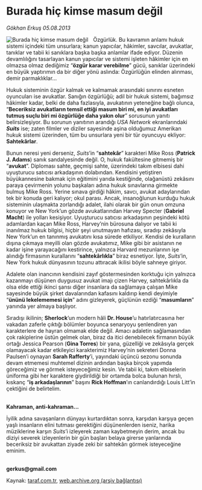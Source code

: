 # Burada hiç kimse masum değil

*Gökhan Erkuş 05.08.2013*

<div class="yazi"><img align="left" alt="Burada hiç kimse masum değil" border="0" src="http://www.taraf.com.tr/fotoraflar/makaleler/burada-hic-kimse-masum-degil_3754_orijinal.jpg" style="border-right-width:10px; border-color:#FFFFFF"/>
<p>Özgürlük. Bu kavramın anlamı hukuk sistemi içindeki tüm unsurlara; kanun yapıcılar, hâkimler,
                        savcılar, avukatlar, tanıklar ve tabii ki sanıklara başka başka anlamlar ifade ediyor. Düzenin
                        devamlılığını tasarlayan kanun yapıcılar ve sistemi işleten hâkimler için en olmazsa olmaz
                        dediğimiz “<b>özgür karar verebilme</b>” gücü, sanıklar üzerindeki en büyük yaptırımın da bir
                        diğer yönü aslında: Özgürlüğün elinden alınması, demir parmaklıklar... </p>
<p>Hukuk sisteminin özgür kalmak ve kalmamak arasındaki sınırını esneten oyuncuları ise avukatlar.
                        Sanığın özgürlüğü; adil bir hukuk sistemi, bağımsız hâkimler kadar, belki de daha fazlasıyla,
                        avukatının yeteneğine bağlı olunca, “<b>Beceriksiz avukatların temsil ettiği masum biri mi, en
                          iyi avukatları tutmuş suçlu biri mi özgürlüğe daha yakın olur</b>” sorusunun yanıtı
                        belirsizleşiyor. Bu sorunun yanıtının arandığı <i>USA Network</i> ekranlarındaki
                        <b><i>Suits</i></b><i> </i>ise; zaten filmler ve diziler sayesinde aşina olduğumuz Amerikan
                        hukuk sistemi üzerinden, tüm bu unsurlara yeni bir tür oyuncuyu ekliyor: <b>Sahtekârlar</b>.
                      </p>
<p>Bunun neresi yeni derseniz, <i>Suits</i>’in “<b>sahtekâr</b>” karakteri Mike Ross (<b>Patrick
                          J. Adams</b>) sanık sandalyesinde değil. O, hukuk fakültesine gitmemiş bir “<b>avukat</b>”.
                        Diploması sahte, geçmişi sahte, üzerindeki takım elbisesi dahi uyuşturucu satıcısı arkadaşının
                        dolabından. Kendisini yetiştiren büyükannesine bakmak için eğitimini yarıda kestiğinde,
                        olağanüstü zekâsını paraya çevirmenin yolunu başkaları adına hukuk sınavlarına girmekte bulmuş
                        Mike Ross. Yerine sınava girdiği hâkim, savcı, avukat adaylarından tek bir konuda geri kalıyor;
                        okul parası. Ancak, insanoğlunun kurduğu hukuk sisteminin ulaşmakta zorlandığı adalet, ilahi
                        olarak bir gün onun omzuna konuyor ve New York’un gözde avukatlarından Harvey Specter
                        (<b>Gabriel Macht</b>) ile yolları kesişiyor. Uyuşturucu satıcısı arkadaşının peşindeki kötü
                        adamlardan kaçan Mike Ross, Harvey’nin bürosuna dalıyor ve tabii ki inanılmaz hukuk bilgisi,
                        hiçbir şeyi unutmayan hafızası, sıradışı zekâsıyla New York’un en tanınmış avukatını kısa sürede
                        etkiliyor. Kendisi de kuralların dışına çıkmaya meyilli olan gözde avukatımız, Mike gibi bir
                        asistanın ne kadar işine yarayacağını kestirince, yalnızca Harvard mezunlarının işe alındığı
                        firmasının kurallarını “<b>sahtekârlıkla</b>” biraz esnetiyor. İşte, <i>Suits</i>’in, New York
                        hukuk dünyasının tozunu attıracak ikilisi böyle sahneye giriyor.</p>
<p>Adalete olan inancının kendisini zayıf göstermesinden korktuğu için yalnızca kazanmayı düşünen
                        duygusuz avukat imajı çizen Harvey, sahtekârlıkla da olsa elde ettiği ikinci şansı diğer
                        insanlara da sağlamaya çalışan Mike sayesinde büyük şirket davalarından kafasını kaldırıp kendi
                        deyimiyle “<b>ününü lekelememesi için</b>” adını gizleyerek, güçlünün ezdiği “<b>masumların</b>”
                        yanında yer almaya başlıyor. </p>
<p>Sıradışı ikilinin; <b>Sherlock</b>’un modern hâli <b>Dr. House</b>’u hatırlatırcasına her
                        vakadan zaferle çıktığı bölümler boyunca senaryoyu şenlendiren yan karakterlere de hayran
                        olmamak elde değil. Amacı adaletin sağlamasından çok rakiplerine üstün gelmek olan, biraz da
                        itici denebilecek firmanın büyük ortağı Jessica Pearson (<b>Gina Torres</b>) bir yana, güzelliği
                        ve zekâsıyla gerçek olamayacak kadar etkileyici karakterimiz Harvey’nin sekreteri Donna
                        Paulsen’i oynayan <b>Sarah Rafferty</b>’i, yayındaki üçüncü sezonu sonunda devam etmemesi
                        muhtemel dizinin ardından başka birçok yapımda göreceğimiz ve görmek isteyeceğimiz kesin. Ve
                        tabii ki, takım elbiselerin üniforma gibi her karaktere giydirildiği bir ortamda bolca bulunan
                        hırslı, kıskanç “<b>iş arkadaşlarının</b>” başını <b>Rick Hoffman</b>’ın canlandırdığı Louis
                        Litt’in çektiğini de belirtelim.</p>
<p><b><br/>Kahraman, anti-kahraman...</b></p>
<p>İyilik adına savaşanların dünyayı kurtardıktan sonra, karşıdan karşıya geçen yaşlı insanların
                        elini tutması gerektiğini düşünenlerden iseniz, harika müziklerine karşın <i>Suits</i>’i
                        izleyerek zaman kaybetmeyin derim, ancak bu diziyi severek izleyenlerin bir gün başları belaya
                        girerse yanlarında beceriksiz bir avukattan ziyade zeki bir sahtekârı görmek isteyeceğine
                        eminim.</p><b>
<p><br/>gerkus@gmail.com</p>
</b>
</div>

Kaynak: [taraf.com.tr](http://www.taraf.com.tr/gokhan-erkus/makale-burada-hic-kimse-masum-degil.htm), [web.archive.org (arşiv bağlantısı)](http://web.archive.org/web/20131107090418/http://www.taraf.com.tr/gokhan-erkus/makale-burada-hic-kimse-masum-degil.htm)
